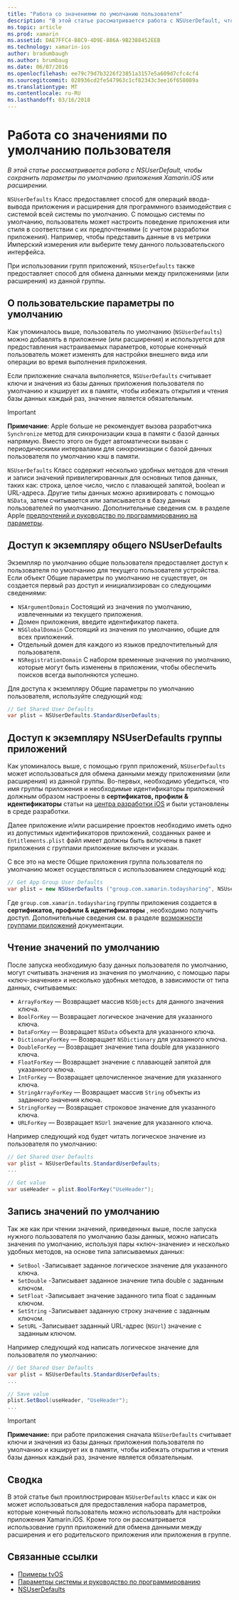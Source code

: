 ```yaml
---
title: "Работа со значениями по умолчанию пользователя"
description: "В этой статье рассматривается работа с NSUserDefault, чтобы сохранить параметры по умолчанию в Xamarin iOS приложения или расширения."
ms.topic: article
ms.prod: xamarin
ms.assetid: DAE7FFC4-B8C9-4D9E-886A-9B2388452EEB
ms.technology: xamarin-ios
author: bradumbaugh
ms.author: brumbaug
ms.date: 06/07/2016
ms.openlocfilehash: ee79c79d7b3226f23851a3157e5a609d7cfc4cf4
ms.sourcegitcommit: 028936cd2fe547963c1cf82343c3ee16f658089a
ms.translationtype: MT
ms.contentlocale: ru-RU
ms.lasthandoff: 03/16/2018
---
```

# <a name="working-with-user-defaults"></a>Работа со значениями по умолчанию пользователя

_В этой статье рассматривается работа с NSUserDefault, чтобы сохранить параметры по умолчанию приложения Xamarin.iOS или расширении._


`NSUserDefaults` Класс предоставляет способ для операций ввода-вывода приложения и расширения для программного взаимодействия с системой всей системы по умолчанию. С помощью системы по умолчанию, пользователь может настроить поведение приложения или стиля в соответствии с их предпочтениями (с учетом разработки приложения). Например, чтобы представить данные в vs метрики Имперский измерения или выберите тему данного пользовательского интерфейса.

При использовании групп приложений, `NSUserDefaults` также предоставляет способ для обмена данными между приложениями (или расширения) из данной группы.

<a name="About-User-Defaults" />

## <a name="about-user-defaults"></a>О пользовательские параметры по умолчанию

Как упоминалось выше, пользователь по умолчанию (`NSUserDefaults`) можно добавлять в приложение (или расширения) и используется для предоставления настраиваемых параметров, которые конечный пользователь может изменять для настройки внешнего вида или операции во время выполнения приложения.

Если приложение сначала выполняется, `NSUserDefaults` считывает ключи и значения из базы данных приложения пользователя по умолчанию и кэширует их в памяти, чтобы избежать открытия и чтения базы данных каждый раз, значение является обязательным. 

> [!IMPORTANT]
> **Примечание**: Apple больше не рекомендует вызова разработчика `Synchronize` метод для синхронизации кэша в памяти с базой данных напрямую. Вместо этого он будет автоматически вызван с периодическими интервалами для синхронизации с базой данных пользователя по умолчанию кэш в памяти.

`NSUserDefaults` Класс содержит несколько удобных методов для чтения и записи значений привилегированных для основных типов данных, таких как: строка, целое число, число с плавающей запятой, boolean и URL-адреса. Другие типы данных можно архивировать с помощью `NSData`, затем считывается или записывается в базу данных пользователей по умолчанию. Дополнительные сведения см. в разделе Apple [предпочтений и руководство по программированию на параметры](https://developer.apple.com/library/mac/documentation/Cocoa/Conceptual/UserDefaults/Introduction/Introduction.html#//apple_ref/doc/uid/10000059i).

<a name="Accessing-the-Shared-NSUserDefaults-Instance" />

## <a name="accessing-the-shared-nsuserdefaults-instance"></a>Доступ к экземпляру общего NSUserDefaults 

Экземпляр по умолчанию общие пользователя предоставляет доступ к пользователя по умолчанию для текущего пользователя устройства. Если объект Общие параметры по умолчанию не существует, он создается первый раз доступ и инициализирован со следующими сведениями:

- `NSArgumentDomain` Состоящий из значения по умолчанию, извлеченными из текущего приложения.
- Домен приложения, введите идентификатор пакета.
- `NSGlobalDomain` Состоящий из значения по умолчанию, общие для всех приложений.
- Отдельный домен для каждого из языков предпочтительный для пользователя.
- `NSRegistrationDomain` С набором временные значения по умолчанию, которые могут быть изменены в приложении, чтобы обеспечить поисков всегда выполняются успешно.

Для доступа к экземпляру Общие параметры по умолчанию пользователя, используйте следующий код:

```csharp
// Get Shared User Defaults
var plist = NSUserDefaults.StandardUserDefaults;
```

<a name="Accessing-an-App-Group-NSUserDefaults-Instance" />

## <a name="accessing-an-app-group-nsuserdefaults-instance"></a>Доступ к экземпляру NSUserDefaults группы приложений

Как упоминалось выше, с помощью групп приложений, `NSUserDefaults` может использоваться для обмена данными между приложениями (или расширения) из данной группы. Во-первых, необходимо убедиться, что имя группы приложения и необходимые идентификаторы приложений должным образом настроены в **сертификатов, профили & идентификаторы** статьи на [центра разработки iOS](https://developer.apple.com/devcenter/ios/) и были установлены в среде разработки.

Далее приложение и/или расширение проектов необходимо иметь одно из допустимых идентификаторов приложений, созданных ранее и `Entitlements.plist` файл имеет должны быть включены в пакет приложения с группами приложение включен и указан.

С все это на месте Общие приложения группа пользователя по умолчанию может осуществляться с использованием следующий код:

```csharp
// Get App Group User Defaults
var plist = new NSUserDefaults ("group.com.xamarin.todaysharing", NSUserDefaultsType.SuiteName);
```

Где `group.com.xamarin.todaysharing` группы приложения создается в **сертификатов, профили & идентификаторы** , необходимо получить доступ. Дополнительные сведения см. в разделе [возможности группами приложений](~/ios/deploy-test/provisioning/capabilities/app-groups-capabilities.md) документации.

<a name="Reading-Default-Values" />

## <a name="reading-default-values"></a>Чтение значений по умолчанию

После запуска необходимую базу данных пользователя по умолчанию, могут считывать значения из значения по умолчанию, с помощью пары «ключ-значение» и несколько удобных методов, в зависимости от типа данных, считываемых:

- `ArrayForKey` — Возвращает массив `NSObjects` для данного значения ключа.
- `BoolForKey` — Возвращает логическое значение для указанного ключа.
- `DataForKey` — Возвращает `NSData` объекта для указанного ключа.
- `DictionaryForKey` — Возвращает `NSDictionary` для указанного ключа.
- `DoubleForKey` — Возвращает значение типа double для указанного ключа.
- `FloatForKey` — Возвращает значение с плавающей запятой для указанного ключа.
- `IntForKey` — Возвращает целочисленное значение для указанного ключа.
- `StringArrayForKey` — Возвращает массив `String` объекты из заданного значения ключа.
- `StringForKey` — Возвращает строковое значение для указанного ключа.
- `URLForKey` — Возвращает `NSUrl` значение для указанного ключа.

Например следующий код будет читать логическое значение из пользователя по умолчанию:

```csharp
// Get Shared User Defaults
var plist = NSUserDefaults.StandardUserDefaults;
...

// Get value
var useHeader = plist.BoolForKey("UseHeader");

```

<a name="Writing-Default-Values" />

## <a name="writing-default-values"></a>Запись значений по умолчанию

Так же как при чтении значений, приведенных выше, после запуска нужного пользователя по умолчанию базы данных, можно написать значения по умолчанию, используя пары «ключ-значение» и несколько удобных методов, на основе типа записываемых данных:

- `SetBool` -Записывает заданное логическое значение для указанного ключа.
- `SetDouble` -Записывает заданное значение типа double с заданным ключом.
- `SetFloat` -Записывает значение заданного типа float с заданным ключом.
- `SetString` -Записывает заданную строку значение с заданным ключом.
- `SetURL` -Записывает заданный URL-адрес (`NSUrl`) значение с заданным ключом.

Например следующий код написать логическое значение для пользователя по умолчанию:

```csharp
// Get Shared User Defaults
var plist = NSUserDefaults.StandardUserDefaults;
...

// Save value
plist.SetBool(useHeader, "UseHeader");
...

```

> [!IMPORTANT]
> **Примечание:** при работе приложения сначала `NSUserDefaults` считывает ключи и значения из базы данных приложения пользователя по умолчанию и кэширует их в памяти, чтобы избежать открытия и чтения базы данных каждый раз, значение является обязательным.



<a name="Summary" />

## <a name="summary"></a>Сводка

В этой статье был проиллюстрирован `NSUserDefaults` класс и как он может использоваться для предоставления набора параметров, которые конечный пользователь можно использовать для настройки приложения Xamarin.iOS. Кроме того он рассматривается использование групп приложений для обмена данными между расширения и его родительского приложения или приложения в группе.


## <a name="related-links"></a>Связанные ссылки

- [Примеры tvOS](https://developer.xamarin.com/samples/tvos/all/)
- [Параметры системы и руководство по программированию](https://developer.apple.com/library/mac/documentation/Cocoa/Conceptual/UserDefaults/Introduction/Introduction.html#//apple_ref/doc/uid/10000059i)
- [NSUserDefaults](https://developer.apple.com/library/mac/documentation/Cocoa/Reference/Foundation/Classes/NSUserDefaults_Class/#//apple_ref/doc/constant_group/NSUserDefaults_Domains)
